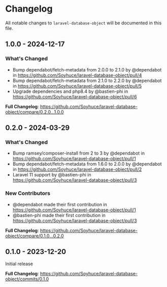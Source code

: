 # Changelog

All notable changes to `laravel-database-object` will be documented in this file.

## 1.0.0 - 2024-12-17

### What's Changed

* Bump dependabot/fetch-metadata from 2.0.0 to 2.1.0 by @dependabot in https://github.com/Soyhuce/laravel-database-object/pull/4
* Bump dependabot/fetch-metadata from 2.1.0 to 2.2.0 by @dependabot in https://github.com/Soyhuce/laravel-database-object/pull/5
* Upgrade dependencies and php8.4 by @bastien-phi in https://github.com/Soyhuce/laravel-database-object/pull/6

**Full Changelog**: https://github.com/Soyhuce/laravel-database-object/compare/0.2.0...1.0.0

## 0.2.0 - 2024-03-29

### What's Changed

* Bump ramsey/composer-install from 2 to 3 by @dependabot in https://github.com/Soyhuce/laravel-database-object/pull/1
* Bump dependabot/fetch-metadata from 1.6.0 to 2.0.0 by @dependabot in https://github.com/Soyhuce/laravel-database-object/pull/2
* Laravel 11 support by @bastien-phi in https://github.com/Soyhuce/laravel-database-object/pull/3

### New Contributors

* @dependabot made their first contribution in https://github.com/Soyhuce/laravel-database-object/pull/1
* @bastien-phi made their first contribution in https://github.com/Soyhuce/laravel-database-object/pull/3

**Full Changelog**: https://github.com/Soyhuce/laravel-database-object/compare/0.1.0...0.2.0

## 0.1.0 - 2023-12-20

Initial release

**Full Changelog**: https://github.com/Soyhuce/laravel-database-object/commits/0.1.0

